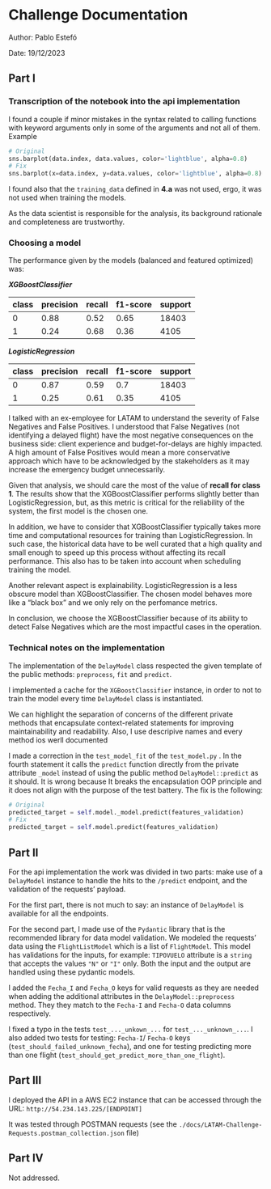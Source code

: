 # Challenge Documentation

Author: Pablo Estefó

Date: 19/12/2023

## Part I

### Transcription of the notebook into the api implementation

I found a couple if minor mistakes in the syntax related to calling functions with keyword arguments only in some of the arguments and not all of them. Example

```python
# Original
sns.barplot(data.index, data.values, color='lightblue', alpha=0.8)
# Fix
sns.barplot(x=data.index, y=data.values, color='lightblue', alpha=0.8)
```

I found also that the `training_data` defined in **4.a** was not used, ergo, it was not used when training the models.

As the data scientist is responsible for the analysis, its background rationale and completeness are trustworthy.

### Choosing a model

The performance given by the models (balanced and featured optimized) was:

***XGBoostClassifier***

| class | precision | recall | f1-score | support |
| --- | --- | --- | --- | --- |
| 0 | 0.88  | 0.52 | 0.65 | 18403 |
| 1 | 0.24 | 0.68 | 0.36 | 4105 |

***LogisticRegression***

| class | precision | recall | f1-score | support |
| --- | --- | --- | --- | --- |
| 0 | 0.87 | 0.59 | 0.7 | 18403 |
| 1 | 0.25 | 0.61 | 0.35 | 4105 |

I talked with an ex-employee for LATAM to understand the severity of False Negatives and False Positives. I understood that False Negatives (not identifying a delayed flight) have the most negative consequences on the business side: client experience and budget-for-delays are highly impacted. A high amount of False Positives would mean a more conservative approach which have to be acknowledged by the stakeholders as it may increase the emergency budget unnecessarily. 

Given that analysis, we should care the most of the value of ************recall for class 1************. The results show that the XGBoostClassifier performs slightly better than LogisticRegression, but, as this metric is critical for the reliability of the system, the first model is the chosen one.

In addition, we have to consider that XGBoostClassifier typically takes more time and computational resources for training than LogisticRegression. In such case, the historical data have to be well curated that a high quality and small enough to speed up this process without affecting its recall performance. This also has to be taken into account when scheduling training the model.

Another relevant aspect is explainability. LogisticRegression is a less obscure model than XGBoostClassifier. The chosen model behaves more like a “black box” and we only rely on the perfomance metrics.

In conclusion, we choose the XGBoostClassifier because of its ability to detect False Negatives which are the most impactful cases in the operation.

### Technical notes on the implementation

The implementation of the `DelayModel` class respected the given template of the public methods: `preprocess`, `fit` and `predict`.

I implemented a cache for the `XGBoostClassifier` instance, in order to not to train the model every time  `DelayModel` class is instantiated. 

We can highlight the separation of concerns of the different private methods that encapsulate context-related statements for improving maintainability and readability. Also, I use descripive names and every method ios werll documented

I made a correction in the `test_model_fit` of the `test_model.py` . In the fourth statement it calls the `predict` function directly from the private attribute `_model` instead of using the public method `DelayModel::predict` as it should. It is wrong because It breaks the encapsulation OOP principle and it does not align with the purpose of the test battery. The fix is the following:

```python
# Original
predicted_target = self.model._model.predict(features_validation)
# Fix
predicted_target = self.model.predict(features_validation)
```

## Part II

For the api implementation the work was divided in two parts: make use of a `DelayModel` instance to handle the hits to the `/predict` endpoint, and the validation of the requests’ payload.

For the first part, there is not much to say: an instance of `DelayModel` is available for all the endpoints.

For the second part, I made use of the `Pydantic` library that is the recommended library for data model validation. We modeled the requests’ data using the `FlightListModel` which is a list of `FlightModel`. This model has validations for the inputs, for example: `TIPOVUELO` attribute is a `string` that accepts the values `"N"` or `"I"` only. Both the input and the output are handled using these pydantic models.

I added the `Fecha_I` and `Fecha_O` keys for valid requests as they are needed when adding the additional attributes in the `DelayModel::preprocess` method. They they match to the `Fecha-I` and `Fecha-O` data columns respectively.

I fixed a typo in the tests `test_..._unkown_...` for `test_..._unknown_...`. I also added two tests for testing: `Fecha-I`/ `Fecha-O` keys (`test_should_failed_unknown_fecha`), and one for testing predicting more than one flight (`test_should_get_predict_more_than_one_flight`).

## Part III

I deployed the API in a AWS EC2 instance that can be accessed through the URL: `http://54.234.143.225/[ENDPOINT]`

It was tested through POSTMAN requests (see the `./docs/LATAM-Challenge-Requests.postman_collection.json` file)

## Part IV

Not addressed.